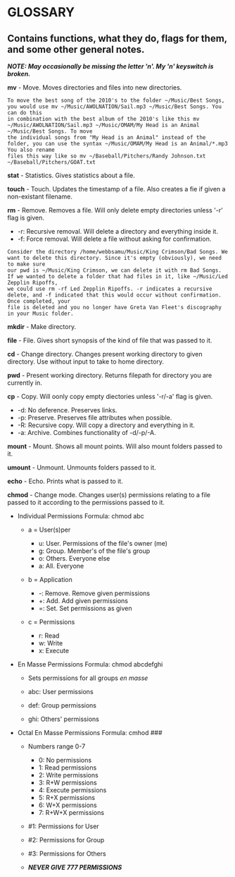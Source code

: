 # GLOSSARY

## Contains functions, what they do, flags for them, and some other general notes.
***NOTE: May occasionally be missing the letter 'n'. My 'n' keyswitch is broken.***

**mv** - Move. Moves directories and files into new directories.

```
To move the best song of the 2010's to the folder ~/Music/Best Songs, you would use mv ~/Music/AWOLNATION/Sail.mp3 ~/Music/Best Songs. You can do this
in combination with the best album of the 2010's like this mv ~/Music/AWOLNATION/Sail.mp3 ~/Music/OMAM/My Head is an Animal ~/Music/Best Songs. To move
the individual songs from "My Head is an Animal" instead of the folder, you can use the syntax ~/Music/OMAM/My Head is an Animal/*.mp3 You also rename
files this way like so mv ~/Baseball/Pitchers/Randy Johnson.txt ~/Baseball/Pitchers/GOAT.txt
```

**stat** - Statistics. Gives statistics about a file.

**touch** - Touch. Updates the timestamp of a file. Also creates a fie if given a non-existant filename.

**rm** - Remove. Removes a file. Will only delete empty directories unless '-r' flag is given.

- -r: Recursive removal. Will delete a directory and everything inside it.
- -f: Force removal. Will delete a file without asking for confirmation.

```
Consider the directory /home/webbsamu/Music/King Crimson/Bad Songs. We want to delete this directory. Since it's empty (obviously), we need to make sure
our pwd is ~/Music/King Crimson, we can delete it with rm Bad Songs. If we wanted to delete a folder that had files in it, like ~/Music/Led Zepplin Ripoffs,
we could use rm -rf Led Zepplin Ripoffs. -r indicates a recursive delete, and -f indicated that this would occur without confirmation. Once completed, your
file is deleted and you no longer have Greta Van Fleet's discography in your Music folder. 
```

**mkdir** - Make directory.

**file** - File. Gives short synopsis of the kind of file that was passed to it.

**cd** - Change directory. Changes present working directory to given directory. Use without input to take to home directory.

**pwd** - Present working directory. Returns filepath for directory you are currently in.

**cp** - Copy. Will oonly copy empty diectories unless '-r/-a' flag is given.

- -d: No deference. Preserves links.
- -p: Preserve. Preserves file attributes when possible.
- -R: Recursive copy. Will copy a directory and everything in it.
- -a: Archive. Combines functionality of -d/-p/-A.


**mount** - Mount. Shows all mount points. Will also mount folders passed to it.

**umount** - Unmount. Unmounts folders passed to it.

**echo** - Echo. Prints what is passed to it.

**chmod** - Change mode. Changes user(s) permissions relating to a file passed to it according to the permissions passed to it.

- Individual Permissions Formula: chmod abc

	- a = User(s)per
		- u: User. Permissions of the file's owner (me)
		- g: Group. Member's of the file's group
		- o: Others. Everyone else
		- a: All. Everyone

	- b = Application
		- -: Remove. Remove given permissions
		- +: Add. Add given permissions
		- =: Set. Set permissions as given

	- c = Permissions
		- r: Read
		- w: Write
		- x: Execute

- En Masse Permissions Formula: chmod abcdefghi

	- Sets permissions for all groups *en masse*

	- abc: User permissions
	
	- def: Group permissions

	- ghi: Others' permissions

- Octal En Masse Permissions Formula: cmhod ###

	- Numbers range 0-7
		- 0: No permissions
		- 1: Read permissions
		- 2: Write permissions
		- 3: R+W permissions
		- 4: Execute permissions
		- 5: R+X permissions
		- 6: W+X permissions
		- 7: R+W+X permissions

	- #1: Permissions for User
	- #2: Permissions for Group
	- #3: Permissions for Others
	- ***NEVER GIVE 777 PERMISSIONS***




